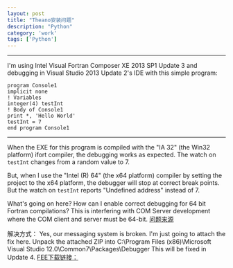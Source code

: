 ```yaml
---
layout: post
title: "Theano安装问题"
description: "Python"
category: 'work'
tags: ['Python']
---
```



----------

I'm using Intel Visual Fortran Composer XE 2013 SP1 Update 3 and debugging in Visual Studio 2013 Update 2's IDE with this simple program:

	program Console1 
	implicit none 
	! Variables  
	integer(4) testInt 
	! Body of Console1 
	print *, 'Hello World'  
	testInt = 7 
	end program Console1 

----------

<!--more-->

When the EXE for this program is compiled with the "IA 32" (the Win32 platform) ifort compiler, the debugging works as expected. The watch on `testInt` changes from a random value to 7.

But, when I use the "Intel (R) 64" (the x64 platform) compiler by setting the project to the x64 platform, the debugger will stop at correct break points. But the watch on `testInt` reports "Undefined address" instead of 7. 

What's going on here? How can I enable correct debugging for 64 bit Fortran compilations? This is interfering with COM Server development where the COM client and server must be 64-bit.
[问题来源](https://software.intel.com/en-us/forums/intel-visual-fortran-compiler-for-windows/topic/515943)

解决方式：
Yes, our messaging system is broken. I'm just going to attach the fix here. Unpack the attached ZIP into C:\Program Files (x86)\Microsoft Visual Studio 12.0\Common7\Packages\Debugger  This will be fixed in Update 4.
[FEE下载链接：](http://pan.baidu.com/s/1dDsH2CD)













